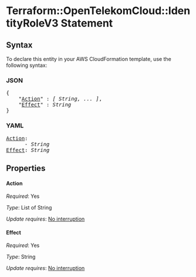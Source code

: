 # Terraform::OpenTelekomCloud::IdentityRoleV3 Statement

## Syntax

To declare this entity in your AWS CloudFormation template, use the following syntax:

### JSON

<pre>
{
    "<a href="#action" title="Action">Action</a>" : <i>[ String, ... ]</i>,
    "<a href="#effect" title="Effect">Effect</a>" : <i>String</i>
}
</pre>

### YAML

<pre>
<a href="#action" title="Action">Action</a>: <i>
      - String</i>
<a href="#effect" title="Effect">Effect</a>: <i>String</i>
</pre>

## Properties

#### Action

_Required_: Yes

_Type_: List of String

_Update requires_: [No interruption](https://docs.aws.amazon.com/AWSCloudFormation/latest/UserGuide/using-cfn-updating-stacks-update-behaviors.html#update-no-interrupt)

#### Effect

_Required_: Yes

_Type_: String

_Update requires_: [No interruption](https://docs.aws.amazon.com/AWSCloudFormation/latest/UserGuide/using-cfn-updating-stacks-update-behaviors.html#update-no-interrupt)

